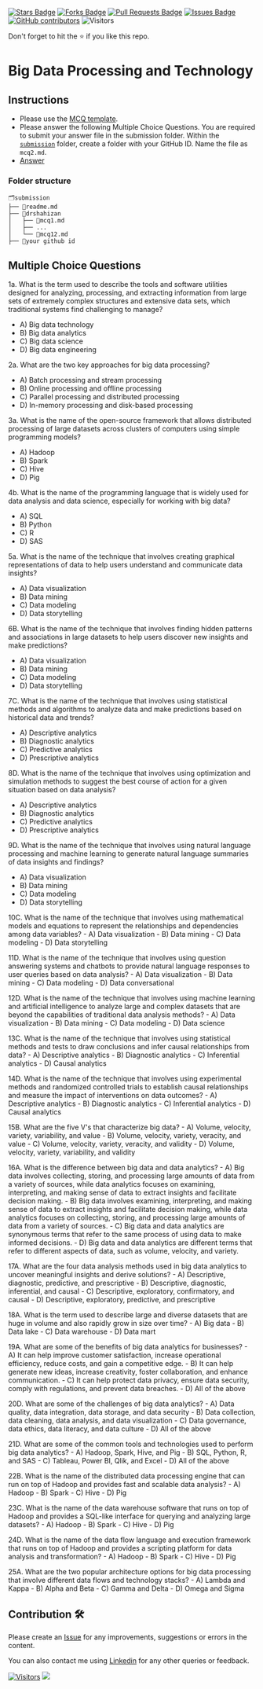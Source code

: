 <a href="https://github.com/drshahizan/HPDP/stargazers"><img src="https://img.shields.io/github/stars/drshahizan/HPDP" alt="Stars Badge"/></a>
<a href="https://github.com/drshahizan/HPDP/network/members"><img src="https://img.shields.io/github/forks/drshahizan/HPDP" alt="Forks Badge"/></a>
<a href="https://github.com/drshahizan/HPDP/pulls"><img src="https://img.shields.io/github/issues-pr/drshahizan/HPDP" alt="Pull Requests Badge"/></a>
<a href="https://github.com/drshahizan/HPDP/issues"><img src="https://img.shields.io/github/issues/drshahizan/HPDP" alt="Issues Badge"/></a>
<a href="https://github.com/drshahizan/HPDP/graphs/contributors"><img alt="GitHub contributors" src="https://img.shields.io/github/contributors/drshahizan/Python_Tutorial?color=2b9348"></a>
![Visitors](https://api.visitorbadge.io/api/visitors?path=https%3A%2F%2Fgithub.com%2Fdrshahizan%2FHPDP&labelColor=%23d9e3f0&countColor=%23697689&style=flat)

Don't forget to hit the :star: if you like this repo.

# Big Data Processing and Technology

## Instructions
- Please use the [MCQ template](temp_mcq.md).
- Please answer the following Multiple Choice Questions. You are required to submit your answer file in the submission folder. Within the [`submission`](../submission/) folder, create a folder with your GitHub ID. Name the file as `mcq2.md`.
- [Answer](https://github.com/drshahizan/)

### Folder structure

```
🗂️submission
├── 📄readme.md
├── 📁drshahizan
│   ├── 📄mcq1.md
│   ├── ...
│   └── 📄mcq12.md
├── 📁your github id
```


## Multiple Choice Questions																																					

1a. What is the term used to describe the tools and software utilities designed for analyzing, processing, and extracting information from large sets of extremely complex structures and extensive data sets, which traditional systems find challenging to manage?
   - A) Big data technology
   - B) Big data analytics
   - C) Big data science
   - D) Big data engineering

2a. What are the two key approaches for big data processing?
   - A) Batch processing and stream processing
   - B) Online processing and offline processing
   - C) Parallel processing and distributed processing
   - D) In-memory processing and disk-based processing

3a. What is the name of the open-source framework that allows distributed processing of large datasets across clusters of computers using simple programming models?
   - A) Hadoop
   - B) Spark
   - C) Hive
   - D) Pig

4b. What is the name of the programming language that is widely used for data analysis and data science, especially for working with big data?
   - A) SQL
   - B) Python
   - C) R
   - D) SAS

5a. What is the name of the technique that involves creating graphical representations of data to help users understand and communicate data insights?
   - A) Data visualization
   - B) Data mining
   - C) Data modeling
   - D) Data storytelling

6B. What is the name of the technique that involves finding hidden patterns and associations in large datasets to help users discover new insights and make predictions?
   - A) Data visualization
   - B) Data mining
   - C) Data modeling
   - D) Data storytelling

7C. What is the name of the technique that involves using statistical methods and algorithms to analyze data and make predictions based on historical data and trends?
   - A) Descriptive analytics
   - B) Diagnostic analytics
   - C) Predictive analytics
   - D) Prescriptive analytics

8D. What is the name of the technique that involves using optimization and simulation methods to suggest the best course of action for a given situation based on data analysis?
   - A) Descriptive analytics
   - B) Diagnostic analytics
   - C) Predictive analytics
   - D) Prescriptive analytics

9D. What is the name of the technique that involves using natural language processing and machine learning to generate natural language summaries of data insights and findings?
   - A) Data visualization
   - B) Data mining
   - C) Data modeling
   - D) Data storytelling

10C. What is the name of the technique that involves using mathematical models and equations to represent the relationships and dependencies among data variables?
    - A) Data visualization
    - B) Data mining
    - C) Data modeling
    - D) Data storytelling

11D. What is the name of the technique that involves using question answering systems and chatbots to provide natural language responses to user queries based on data analysis?
    - A) Data visualization
    - B) Data mining
    - C) Data modeling
    - D) Data conversational

12D. What is the name of the technique that involves using machine learning and artificial intelligence to analyze large and complex datasets that are beyond the capabilities of traditional data analysis methods?
    - A) Data visualization
    - B) Data mining
    - C) Data modeling
    - D) Data science

13C. What is the name of the technique that involves using statistical methods and tests to draw conclusions and infer causal relationships from data?
    - A) Descriptive analytics
    - B) Diagnostic analytics
    - C) Inferential analytics
    - D) Causal analytics

14D. What is the name of the technique that involves using experimental methods and randomized controlled trials to establish causal relationships and measure the impact of interventions on data outcomes?
    - A) Descriptive analytics
    - B) Diagnostic analytics
    - C) Inferential analytics
    - D) Causal analytics

15B. What are the five V's that characterize big data?
    - A) Volume, velocity, variety, variability, and value
    - B) Volume, velocity, variety, veracity, and value
    - C) Volume, velocity, variety, veracity, and validity
    - D) Volume, velocity, variety, variability, and validity

16A. What is the difference between big data and data analytics?
    - A) Big data involves collecting, storing, and processing large amounts of data from a variety of sources, while data analytics focuses on examining, interpreting, and making sense of data to extract insights and facilitate decision making.
    - B) Big data involves examining, interpreting, and making sense of data to extract insights and facilitate decision making, while data analytics focuses on collecting, storing, and processing large amounts of data from a variety of sources.
    - C) Big data and data analytics are synonymous terms that refer to the same process of using data to make informed decisions.
    - D) Big data and data analytics are different terms that refer to different aspects of data, such as volume, velocity, and variety.

17A. What are the four data analysis methods used in big data analytics to uncover meaningful insights and derive solutions?
    - A) Descriptive, diagnostic, predictive, and prescriptive
    - B) Descriptive, diagnostic, inferential, and causal
    - C) Descriptive, exploratory, confirmatory, and causal
    - D) Descriptive, exploratory, predictive, and prescriptive

18A. What is the term used to describe large and diverse datasets that are huge in volume and also rapidly grow in size over time?
    - A) Big data
    - B) Data lake
    - C) Data warehouse
    - D) Data mart

19A. What are some of the benefits of big data analytics for businesses?
    - A) It can help improve customer satisfaction, increase operational efficiency, reduce costs, and gain a competitive edge.
    - B) It can help generate new ideas, increase creativity, foster collaboration, and enhance communication.
    - C) It can help protect data privacy, ensure data security, comply with regulations, and prevent data breaches.
    - D) All of the above

20D. What are some of the challenges of big data analytics?
    - A) Data quality, data integration, data storage, and data security
    - B) Data collection, data cleaning, data analysis, and data visualization
    - C) Data governance, data ethics, data literacy, and data culture
    - D) All of the above

21D. What are some of the common tools and technologies used to perform big data analytics?
    - A) Hadoop, Spark, Hive, and Pig
    - B) SQL, Python, R, and SAS
    - C) Tableau, Power BI, Qlik, and Excel
    - D) All of the above

22B. What is the name of the distributed data processing engine that can run on top of Hadoop and provides fast and scalable data analysis?
    - A) Hadoop
    - B) Spark
    - C) Hive
    - D) Pig

23C. What is the name of the data warehouse software that runs on top of Hadoop and provides a SQL-like interface for querying and analyzing large datasets?
    - A) Hadoop
    - B) Spark
    - C) Hive
    - D) Pig

24D. What is the name of the data flow language and execution framework that runs on top of Hadoop and provides a scripting platform for data analysis and transformation?
    - A) Hadoop
    - B) Spark
    - C) Hive
    - D) Pig

25A. What are the two popular architecture options for big data processing that involve different data flows and technology stacks?
    - A) Lambda and Kappa
    - B) Alpha and Beta
    - C) Gamma and Delta
    - D) Omega and Sigma

## Contribution 🛠️
Please create an [Issue](https://github.com/drshahizan/HPDP/issues) for any improvements, suggestions or errors in the content.

You can also contact me using [Linkedin](https://www.linkedin.com/in/drshahizan/) for any other queries or feedback.

[![Visitors](https://api.visitorbadge.io/api/visitors?path=https%3A%2F%2Fgithub.com%2Fdrshahizan&labelColor=%23697689&countColor=%23555555&style=plastic)](https://visitorbadge.io/status?path=https%3A%2F%2Fgithub.com%2Fdrshahizan)
![](https://hit.yhype.me/github/profile?user_id=81284918)



